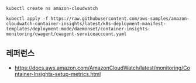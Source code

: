 ```
kubectl create ns amazon-cloudwatch
```

```
kubectl apply -f https://raw.githubusercontent.com/aws-samples/amazon-cloudwatch-container-insights/latest/k8s-deployment-manifest-templates/deployment-mode/daemonset/container-insights-monitoring/cwagent/cwagent-serviceaccount.yaml
```

## 레퍼런스 ##

* https://docs.aws.amazon.com/AmazonCloudWatch/latest/monitoring/Container-Insights-setup-metrics.html


